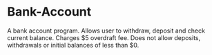 # Bank-Account
A bank account program.
Allows user to withdraw, deposit and check current balance.
Charges $5 overdraft fee.
Does not allow deposits, withdrawals or initial balances of less than $0.
